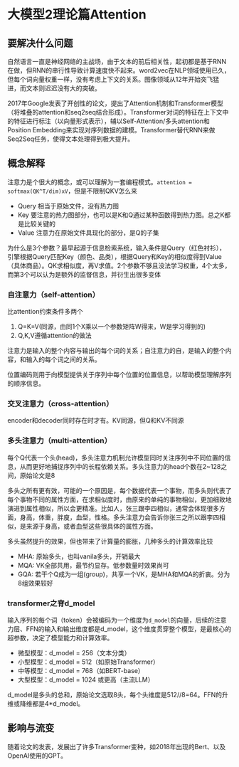 # 大模型2理论篇Attention

## 要解决什么问题

自然语言一直是神经网络的主战场，由于文本的前后相关性，起初都是基于RNN在做，但RNN的串行性导致计算速度快不起来。word2vec在NLP领域使用已久，但每个词向量权重一样，没有考虑上下文的关系。图像领域从12年开始突飞猛进，而文本则迟迟没有大的突破。

2017年Google发表了开创性的论文，提出了Attention机制和Transformer模型（将堆叠的attention和seq2seq结合形成）。Transformer对词的特征在上下文中的特征进行标注（以向量形式表示），辅以Self-Attention/多头attention和Position Embedding来实现对序列数据的建模。Transformer替代RNN来做Seq2Seq任务，使得文本处理得到极大提升。

## 概念解释

注意力是个很大的概念，或可以理解为一套编程模式。`attention = softmax(QK^T/dim)xV`，但是不限制QKV怎么来

* Query 相当于原始文件，没有热力图
* Key 要注意的热力图部分，也可以是K和Q通过某种函数得到热力图。总之K都是比较关键的
* Value 注意力在原始文件具现化的部分，是Q的子集

为什么是3个参数？最早起源于信息检索系统，输入条件是Query（红色衬衫），引擎根据Query匹配Key（颜色、品类），根据Query和Key的相似度得到Value（具体商品）。QK求相似度，再V求值。2个参数不够且没法学习权重，4个太多，而第3个可以认为是额外的监督信息，并衍生出很多变体

### 自注意力（self-attention）

比attention约束条件多两个

1. Q=K=V(同源，由同1个X乘以一个参数矩阵W得来，W是学习得到的)
2. Q,K,V遵循attention的做法

注意力是输入的整个内容与输出的每个词的关系；自注意力的自，是输入的整个内容，和输入的每个词之间的关系。

位置编码则用于向模型提供关于序列中每个位置的位置信息，以帮助模型理解序列的顺序信息。

### 交叉注意力（cross-attention）

encoder和decoder同时存在时才有。KV同源，但Q和KV不同源

### 多头注意力（multi-attention）

每个Q代表一个头(head)，多头注意力机制允许模型同时关注序列中不同位置的信息，从而更好地捕捉序列中的长程依赖关系。多头注意力的head个数在2~128之间，原始论文是8

多头之所有更有效，可能的一个原因是，每个数据代表一个事物，而多头则代表了每个事物不同的属性方面，在求相似度时，由原来的单纯的事物相似，更加细致地演进到属性相似，所以会更精准。比如人，张三跟李四相似，通常会体现很多方面，身高，体重，胖廋，血型，性格。多头注意力会告诉你张三之所以跟李四相似，是来源于身高，或者血型这些很具体的属性方面。

多头虽然提升的效果，但也带来了计算量的膨胀，几种多头的计算效率比较

* MHA: 原始多头，也叫vanila多头，开销最大
* MQA: VK全部共用，最节约显存。低参数量时效果尚可
* GQA: 若干个Q成为一组(group)，共享一个VK，是MHA和MQA的折衷。分为8组效果较好

### transformer之脊d_model

输入序列的每个词（token）会被编码为一个维度为`d_model`的向量，后续的注意力层、FFN的输入和输出维度都是d_model，这个维度贯穿整个模型，是最核心的超参数，决定了模型能力和计算效率。

* 微型模型：d_model = 256（文本分类）
* 小型模型：d_model = 512（如原始Transformer）
* 中等模型：d_model = 768（如BERT-base）
* 大型模型：d_model = 1024 或更高（主流LLM）

d_model是多头的总和，原始论文选取8头，每个头维度是512//8=64。FFN的升维或降维都是4*d_model。

## 影响与流变

随着论文的发表，发展出了许多Transformer变种，如2018年出现的Bert、以及OpenAI使用的GPT。
